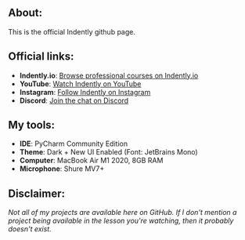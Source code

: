 ## About:
This is the official Indently github page.


## Official links:
- **Indently.io**: [Browse professional courses on Indently.io](https://indently.io)
- **YouTube**: [Watch Indently on YouTube](https://www.youtube.com/@Indently)
- **Instagram**: [Follow Indently on Instagram](https://www.instagram.com/indentlyreels/)
- **Discord**: [Join the chat on Discord](https://discord.com/invite/FRwxrAKw9Z)


## My tools:
- **IDE**: PyCharm Community Edition
- **Theme**: Dark + New UI Enabled (Font: JetBrains Mono)
- **Computer**: MacBook Air M1 2020, 8GB RAM
- **Microphone**: Shure MV7+
  

## Disclaimer:
_Not all of my projects are available here on GitHub. If I don't mention a project being available in the lesson you're watching, then it probably doesn't exist._

